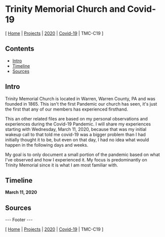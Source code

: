 # Trinity Memorial Church and Covid-19

[ [Home](..\..\..\..\..\emwcnotes\README.md) | [Projects](..\..\..\..\projects\README.md) | [2020](..\..\..\2020\README.md) | [Covid-19](..\README.md) | TMC-C19 ]

## Contents

- [Intro](#intro)
- [Timeline](#timeline)
- [Sources](#sources)

## Intro

Trinity Memorial Church is located in Warren, Warren County, PA and was founded in 1865.  This isn't the first Pandemic our church has seen, it's just the first that any of our members has experienced firsthand.

This an other related files are based on my personal observations and experiences during the Covid-19 Pandemic.  I will share my experiences starting with Wednesday, March 11, 2020, because that was my initial wakeup call to that told me covid-19 was a bigger problem than I had initially thought it to be, but even on that day, I had no idea what would happen in the following days and weeks.

My goal is to only document a small portion of the pandemic based on what I've observed and how I experienced it.  My focus is predominantly on Trinity Memorial since it is what I am most familiar with.

## Timeline

**March 11, 2020**


## Sources


--- Footer ---

[ [Home](..\..\..\..\..\emwcnotes\README.md) | [Projects](..\..\..\..\projects\README.md) | [2020](..\..\..\2020\README.md) | [Covid-19](..\README.md) | TMC-C19 ]
